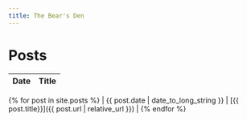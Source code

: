 ```yaml
---
title: The Bear's Den
---
```


# Posts
| Date | Title |
|---|---|
{% for post in site.posts %}
| {{ post.date | date_to_long_string }} | [{{ post.title}}]({{ post.url | relative_url }}) |
{% endfor %}
